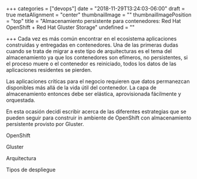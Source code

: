 +++
categories = ["devops"]
date = "2018-11-29T13:24:03-06:00"
draft = true
metaAlignment = "center"
thumbnailImage = ""
thumbnailImagePosition = "top"
title = "Almacenamiento persistente para contenedores: Red Hat OpenShift + Red Hat Gluster Storage"
undefined = ""

+++
Cada vez es más común encontrar en el ecosistema  aplicaciones construidas y entregadas en contenedores. Una de las primeras dudas cuando se trata de migrar a este tipo de arquitecturas es el tema del almacenamiento ya que los contenedores son efímeros, no persistentes, si el proceso muere o el contenedor es reiniciado, todos los datos de las aplicaciones residentes se pierden.  
  
Las aplicaciones críticas para el negocio requieren que datos  permanezcan disponibles más allá de la vida útil del contenedor. La capa de almacenamiento entonces debe ser elástica, aprovisionada  fácilmente y orquestada.

En esta ocasión decidí escribir acerca de las diferentes estrategias que se pueden seguir para construir in ambiente de OpenShift con almacenamiento persistente provisto por Gluster.

OpenShift

Gluster

Arquitectura

Tipos de despliegue